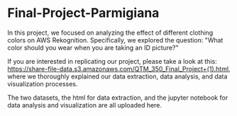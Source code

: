 # Final-Project-Parmigiana

In this project, we focused on analyzing the effect of different clothing colors on AWS Rekognition. Specifically, we explored the question: "What color should you wear when you are taking an ID picture?"

If you are interested in replicating our project, please take a look at this: https://share-file-data.s3.amazonaws.com/QTM_350_Final_Project+(1).html, where we thoroughly explained our data extraction, data analysis, and data visualization processes. 

The two datasets, the html for data extraction, and the jupyter notebook for data analysis and visualization are all uploaded here.
